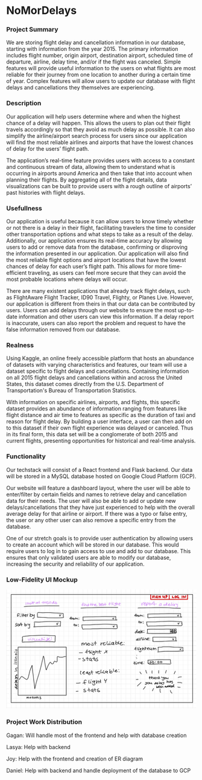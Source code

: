 # NoMorDelays
### Project Summary
We are storing flight delay and cancellation information in our database, starting with information from the year 2015. The primary information includes flight number, origin airport, destination airport, scheduled time of departure, airline, delay time, and/or if the flight was canceled. Simple features will provide useful information to the users on what flights are most reliable for their journey from one location to another during a certain time of year. Complex features will allow users to update our database with flight delays and cancellations they themselves are experiencing. 

### Description
Our application will help users determine where and when the highest chance of a delay will happen. This allows the users to plan out their flight travels accordingly so that they avoid as much delay as possible. It can also simplify the airline/airport search process for users since our application will find the most reliable airlines and airports that have the lowest chances of delay for the users’ flight path. 

The application’s real-time feature provides users with access to a constant and continuous stream of data, allowing them to understand what is occurring in airports around America and then take that into account when planning their flights. By aggregating all of the flight details, data visualizations can be built to provide users with a rough outline of airports’ past histories with flight delays. 

### Usefullness
Our application is useful because it can allow users to know timely whether or not there is a delay in their flight, facilitating travelers the time to consider other transportation options and what steps to take as a result of the delay. Additionally, our application ensures its real-time accuracy by allowing users to add or remove data from the database, confirming or disproving the information presented in our application. Our application will also find the most reliable flight options and airport locations that have the lowest chances of delay for each user’s flight path. This allows for more time-efficient traveling, as users can feel more secure that they can avoid the most probable locations where delays will occur. 

There are many existent applications that already track flight delays, such as FlightAware Flight Tracker, ID90 Travel, Flighty, or Planes Live. However, our application is different from theirs in that our data can be contributed by users. Users can add delays through our website to ensure the most up-to-date information and other users can view this information. If a delay report is inaccurate, users can also report the problem and request to have the false information removed from our database.

### Realness
Using Kaggle, an online freely accessible platform that hosts an abundance of datasets with varying characteristics and features, our team will use a dataset specific to flight delays and cancellations. Containing information on all 2015 flight delays and cancellations within and across the United States, this dataset comes directly from the U.S. Department of Transportation's Bureau of Transportation Statistics. 

With information on specific airlines, airports, and flights, this specific dataset provides an abundance of information ranging from features like flight distance and air time to features as specific as the duration of taxi and reason for flight delay. By building a user interface, a user can then add on to this dataset if their own flight experience was delayed or canceled. Thus in its final form, this data set will be a conglomerate of both 2015 and current flights, presenting opportunities for historical and real-time analysis. 

### Functionality
Our techstack will consist of a React frontend and Flask backend. Our data will be stored in a MySQL database hosted on Google Cloud Platform (GCP).

Our website will feature a dashboard layout, where the user will be able to enter/filter by certain fields and names to retrieve delay and cancellation data for their needs. The user will also be able to add or update new delays/cancellations that they have just experienced to help with the overall average delay for that airline or airport. If there was a typo or false entry, the user or any other user can also remove a specific entry from the database. 

One of our stretch goals is to provide user authentication by allowing users to create an account which will be stored in our database. This would require users to log in to gain access to use and add to our database. This ensures that only validated users are able to modify our database, increasing the security and reliability of our application. 

### Low-Fidelity UI Mockup
![](./lofi_mockup.jpg)
### Project Work Distribution
Gagan: Will handle most of the frontend and help with database creation

Lasya: Help with backend 

Joy: Help with the frontend and creation of ER diagram

Daniel: Help with backend and handle deployment of the database to GCP
